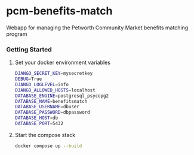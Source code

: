 # pcm-benefits-match
Webapp for managing the Petworth Community Market benefits matching program

### Getting Started

1. Set your docker environment variables
    ```bash
    DJANGO_SECRET_KEY=mysecretkey
    DEBUG=True
    DJANGO_LOGLEVEL=info
    DJANGO_ALLOWED_HOSTS=localhost
    DATABASE_ENGINE=postgresql_psycopg2
    DATABASE_NAME=benefitsmatch
    DATABASE_USERNAME=dbuser
    DATABASE_PASSWORD=dbpassword
    DATABASE_HOST=db
    DATABASE_PORT=5432
    ```

1. Start the compose stack
    ```bash
    docker compose up --build
    ```

